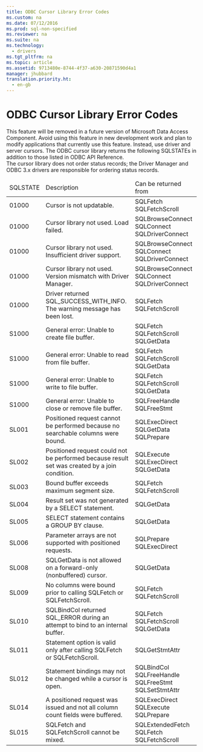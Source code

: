 ```yaml
---
title: ODBC Cursor Library Error Codes
ms.custom: na
ms.date: 07/12/2016
ms.prod: sql-non-specified
ms.reviewer: na
ms.suite: na
ms.technology: 
  - drivers
ms.tgt_pltfrm: na
ms.topic: article
ms.assetid: 9713480e-8744-4f37-a630-20871590d4a1
manager: jhubbard
translation.priority.ht: 
  - en-gb
---
```

# ODBC Cursor Library Error Codes
<?xml version="1.0" encoding="utf-8"?>
<developerReferenceWithoutSyntaxDocument xmlns="http://ddue.schemas.microsoft.com/authoring/2003/5" xmlns:xlink="http://www.w3.org/1999/xlink" xmlns:xsi="http://www.w3.org/2001/XMLSchema-instance" xsi:schemaLocation="http://ddue.schemas.microsoft.com/authoring/2003/5 http://dduestorage.blob.core.windows.net/ddueschema/developer.xsd">
  <introduction>
    <alert class="important">
      <para>This feature will be removed in a future version of Microsoft Data Access Component. Avoid using this feature in new development work and plan to modify applications that currently use this feature. Instead, use driver and server cursors.</para>
    </alert>
    <para>The ODBC cursor library returns the following SQLSTATEs in addition to those listed in <legacyLink xlink:href="b7a49774-f458-44ce-9a04-a0457501405b">ODBC API Reference</legacyLink>.</para>
  </introduction>
  <section>
    <content>
      <alert class="note">
        <para>The cursor library does not order status records; the Driver Manager and ODBC 3.<legacyItalic>x</legacyItalic> drivers are responsible for ordering status records.</para>
      </alert>
      <table xmlns:caps="http://schemas.microsoft.com/build/caps/2013/11">
        <thead>
          <tr>
            <TD>
              <para>SQLSTATE</para>
            </TD>
            <TD>
              <para>Description</para>
            </TD>
            <TD>
              <para>Can be returned from</para>
            </TD>
          </tr>
        </thead>
        <tbody>
          <tr>
            <TD>
              <para>01000</para>
            </TD>
            <TD>
              <para>Cursor is not updatable.</para>
            </TD>
            <TD>
              <para>
                <legacyBold>SQLFetch</legacyBold>
              </para>
              <para>
                <legacyBold>SQLFetchScroll</legacyBold> </para>
            </TD>
          </tr>
          <tr>
            <TD>
              <para>01000</para>
            </TD>
            <TD>
              <para>Cursor library not used. Load failed.</para>
            </TD>
            <TD>
              <para>
                <legacyBold>SQLBrowseConnect</legacyBold>
              </para>
              <para>
                <legacyBold>SQLConnect</legacyBold>
              </para>
              <para>
                <legacyBold>SQLDriverConnect</legacyBold>
              </para>
            </TD>
          </tr>
          <tr>
            <TD>
              <para>01000</para>
            </TD>
            <TD>
              <para>Cursor library not used. Insufficient driver support.</para>
            </TD>
            <TD>
              <para>
                <legacyBold>SQLBrowseConnect</legacyBold>
              </para>
              <para>
                <legacyBold>SQLConnect</legacyBold>
              </para>
              <para>
                <legacyBold>SQLDriverConnect</legacyBold>
              </para>
            </TD>
          </tr>
          <tr>
            <TD>
              <para>01000</para>
            </TD>
            <TD>
              <para>Cursor library not used. Version mismatch with Driver Manager.</para>
            </TD>
            <TD>
              <para>
                <legacyBold>SQLBrowseConnect</legacyBold>
              </para>
              <para>
                <legacyBold>SQLConnect</legacyBold>
              </para>
              <para>
                <legacyBold>SQLDriverConnect</legacyBold>
              </para>
            </TD>
          </tr>
          <tr>
            <TD>
              <para>01000</para>
            </TD>
            <TD>
              <para>Driver returned SQL_SUCCESS_WITH_INFO. The warning message has been lost.</para>
            </TD>
            <TD>
              <para>
                <legacyBold>SQLFetch</legacyBold>
              </para>
              <para>
                <legacyBold>SQLFetchScroll</legacyBold>
              </para>
            </TD>
          </tr>
          <tr>
            <TD>
              <para>S1000</para>
            </TD>
            <TD>
              <para>General error: Unable to create file buffer.</para>
            </TD>
            <TD>
              <para>
                <legacyBold>SQLFetch</legacyBold>
              </para>
              <para>
                <legacyBold>SQLFetchScroll</legacyBold>
              </para>
              <para>
                <legacyBold>SQLGetData</legacyBold>
              </para>
            </TD>
          </tr>
          <tr>
            <TD>
              <para>S1000</para>
            </TD>
            <TD>
              <para>General error: Unable to read from file buffer.</para>
            </TD>
            <TD>
              <para>
                <legacyBold>SQLFetch</legacyBold>
              </para>
              <para>
                <legacyBold>SQLFetchScroll</legacyBold>
              </para>
              <para>
                <legacyBold>SQLGetData</legacyBold>
              </para>
            </TD>
          </tr>
          <tr>
            <TD>
              <para>S1000</para>
            </TD>
            <TD>
              <para>General error: Unable to write to file buffer.</para>
            </TD>
            <TD>
              <para>
                <legacyBold>SQLFetch</legacyBold>
              </para>
              <para>
                <legacyBold>SQLFetchScroll</legacyBold>
              </para>
              <para>
                <legacyBold>SQLGetData</legacyBold>
              </para>
            </TD>
          </tr>
          <tr>
            <TD>
              <para>S1000</para>
            </TD>
            <TD>
              <para>General error: Unable to close or remove file buffer.</para>
            </TD>
            <TD>
              <para>
                <legacyBold>SQLFreeHandle</legacyBold>
              </para>
              <para>
                <legacyBold>SQLFreeStmt</legacyBold>
              </para>
            </TD>
          </tr>
          <tr>
            <TD>
              <para>SL001</para>
            </TD>
            <TD>
              <para>Positioned request cannot be performed because no searchable columns were bound.</para>
            </TD>
            <TD>
              <para>
                <legacyBold>SQLExecDirect</legacyBold>
              </para>
              <para>
                <legacyBold>SQLGetData</legacyBold>
              </para>
              <para>
                <legacyBold>SQLPrepare</legacyBold>
              </para>
            </TD>
          </tr>
          <tr>
            <TD>
              <para>SL002</para>
            </TD>
            <TD>
              <para>Positioned request could not be performed because result set was created by a join condition.</para>
            </TD>
            <TD>
              <para>
                <legacyBold>SQLExecute</legacyBold>
              </para>
              <para>
                <legacyBold>SQLExecDirect</legacyBold>
              </para>
              <para>
                <legacyBold>SQLGetData</legacyBold>
              </para>
            </TD>
          </tr>
          <tr>
            <TD>
              <para>SL003</para>
            </TD>
            <TD>
              <para>Bound buffer exceeds maximum segment size.</para>
            </TD>
            <TD>
              <para>
                <legacyBold>SQLFetch</legacyBold>
              </para>
              <para>
                <legacyBold>SQLFetchScroll</legacyBold>
              </para>
            </TD>
          </tr>
          <tr>
            <TD>
              <para>SL004</para>
            </TD>
            <TD>
              <para>Result set was not generated by a <legacyBold>SELECT</legacyBold> statement.</para>
            </TD>
            <TD>
              <para>
                <legacyBold>SQLGetData</legacyBold>
              </para>
            </TD>
          </tr>
          <tr>
            <TD>
              <para>SL005</para>
            </TD>
            <TD>
              <para>               <legacyBold>SELECT</legacyBold> statement contains a GROUP BY clause.</para>
            </TD>
            <TD>
              <para>
                <legacyBold>SQLGetData</legacyBold>
              </para>
            </TD>
          </tr>
          <tr>
            <TD>
              <para>SL006</para>
            </TD>
            <TD>
              <para>Parameter arrays are not supported with positioned requests.</para>
            </TD>
            <TD>
              <para>
                <legacyBold>SQLPrepare</legacyBold>
              </para>
              <para>
                <legacyBold>SQLExecDirect</legacyBold> </para>
            </TD>
          </tr>
          <tr>
            <TD>
              <para>SL008</para>
            </TD>
            <TD>
              <para>               <legacyBold>SQLGetData</legacyBold> is not allowed on a forward-only (nonbuffered) cursor.</para>
            </TD>
            <TD>
              <para>
                <legacyBold>SQLGetData</legacyBold> </para>
            </TD>
          </tr>
          <tr>
            <TD>
              <para>SL009</para>
            </TD>
            <TD>
              <para>No columns were bound prior to calling <legacyBold>SQLFetch</legacyBold> or <legacyBold>SQLFetchScroll</legacyBold>.</para>
            </TD>
            <TD>
              <para>
                <legacyBold>SQLFetch</legacyBold>
              </para>
              <para>
                <legacyBold>SQLFetchScroll</legacyBold>
              </para>
            </TD>
          </tr>
          <tr>
            <TD>
              <para>SL010</para>
            </TD>
            <TD>
              <para>               <legacyBold>SQLBindCol</legacyBold> returned SQL_ERROR during an attempt to bind to an internal buffer.</para>
            </TD>
            <TD>
              <para>
                <legacyBold>SQLFetch</legacyBold>
              </para>
              <para>
                <legacyBold>SQLFetchScroll</legacyBold>
              </para>
              <para>
                <legacyBold>SQLGetData</legacyBold>
              </para>
            </TD>
          </tr>
          <tr>
            <TD>
              <para>SL011</para>
            </TD>
            <TD>
              <para>Statement option is valid only after calling <legacyBold>SQLFetch</legacyBold> or <legacyBold>SQLFetchScroll</legacyBold>.</para>
            </TD>
            <TD>
              <para>
                <legacyBold>SQLGetStmtAttr</legacyBold>
              </para>
            </TD>
          </tr>
          <tr>
            <TD>
              <para>SL012</para>
            </TD>
            <TD>
              <para>Statement bindings may not be changed while a cursor is open.</para>
            </TD>
            <TD>
              <para>
                <legacyBold>SQLBindCol</legacyBold>
              </para>
              <para>
                <legacyBold>SQLFreeHandle</legacyBold>
              </para>
              <para>
                <legacyBold>SQLFreeStmt</legacyBold>
              </para>
              <para>
                <legacyBold>SQLSetStmtAttr</legacyBold>
              </para>
            </TD>
          </tr>
          <tr>
            <TD>
              <para>SL014</para>
            </TD>
            <TD>
              <para>A positioned request was issued and not all column count fields were buffered.</para>
            </TD>
            <TD>
              <para>
                <legacyBold>SQLExecDirect</legacyBold>
              </para>
              <para>
                <legacyBold>SQLExecute</legacyBold>
              </para>
              <para>
                <legacyBold>SQLPrepare</legacyBold>
              </para>
            </TD>
          </tr>
          <tr>
            <TD>
              <para>SL015</para>
            </TD>
            <TD>
              <para>               <legacyBold>SQLFetch</legacyBold> and <legacyBold>SQLFetchScroll</legacyBold> cannot be mixed.</para>
            </TD>
            <TD>
              <para>
                <legacyBold>SQLExtendedFetch</legacyBold>
              </para>
              <para>
                <legacyBold>SQLFetch</legacyBold>
              </para>
              <para>
                <legacyBold>SQLFetchScroll</legacyBold>
              </para>
            </TD>
          </tr>
        </tbody>
      </table>
    </content>
  </section>
  <relatedTopics />
</developerReferenceWithoutSyntaxDocument>